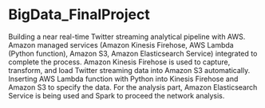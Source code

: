 # BigData_FinalProject
Building a near real-time Twitter streaming analytical pipeline with AWS. Amazon managed services (Amazon Kinesis Firehose, AWS Lambda (Python function), Amazon S3, Amazon Elasticsearch Service) integrated to complete the process.  Amazon Kinesis Firehose is used to capture, transform, and load Twitter streaming data into Amazon S3 automatically. Inserting AWS Lambda function with Python into Kinesis Firehose and Amazon S3 to specify the data. For the analysis part, Amazon Elasticsearch Service is being used and Spark to proceed the network analysis. 
